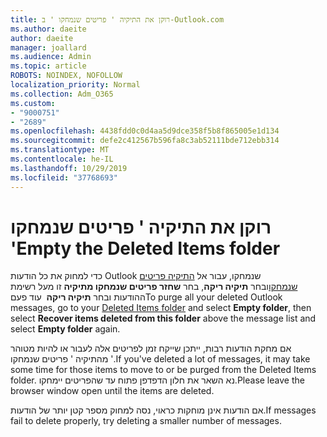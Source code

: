 ```yaml
---
title: רוקן את התיקיה ' פריטים שנמחקו ' ב-Outlook.com
ms.author: daeite
author: daeite
manager: joallard
ms.audience: Admin
ms.topic: article
ROBOTS: NOINDEX, NOFOLLOW
localization_priority: Normal
ms.collection: Adm_O365
ms.custom:
- "9000751"
- "2689"
ms.openlocfilehash: 4438fdd0c0d4aa5d9dce358f5b8f865005e1d134
ms.sourcegitcommit: defe2c412567b596fa8c3ab52111bde712ebb314
ms.translationtype: MT
ms.contentlocale: he-IL
ms.lasthandoff: 10/29/2019
ms.locfileid: "37768693"
---
```

# <a name="empty-the-deleted-items-folder"></a><span data-ttu-id="0b603-102">רוקן את התיקיה ' פריטים שנמחקו '</span><span class="sxs-lookup"><span data-stu-id="0b603-102">Empty the Deleted Items folder</span></span>

<span data-ttu-id="0b603-103">כדי למחוק את כל הודעות Outlook שנמחקו, עבור אל [התיקיה פריטים שנמחקו](https://outlook.live.com/mail/deleteditems)ובחר **תיקיה ריקה**, בחר **שחזר פריטים שנמחקו מתיקיה** זו מעל רשימת ההודעות ובחר **תיקיה ריקה**  עוד פעם</span><span class="sxs-lookup"><span data-stu-id="0b603-103">To purge all your deleted Outlook messages, go to your [Deleted Items folder](https://outlook.live.com/mail/deleteditems) and select **Empty folder**, then select **Recover items deleted from this folder** above the message list and select **Empty folder** again.</span></span>

<span data-ttu-id="0b603-104">אם מחקת הודעות רבות, ייתכן שייקח זמן לפריטים אלה לעבור או להיות מטוהר מהתיקיה ' פריטים שנמחקו '.</span><span class="sxs-lookup"><span data-stu-id="0b603-104">If you've deleted a lot of messages, it may take some time for those items to move to or be purged from the Deleted Items folder.</span></span> <span data-ttu-id="0b603-105">נא השאר את חלון הדפדפן פתוח עד שהפריטים יימחקו.</span><span class="sxs-lookup"><span data-stu-id="0b603-105">Please leave the browser window open until the items are deleted.</span></span>

<span data-ttu-id="0b603-106">אם הודעות אינן מוחקות כראוי, נסה למחוק מספר קטן יותר של הודעות.</span><span class="sxs-lookup"><span data-stu-id="0b603-106">If messages fail to delete properly, try deleting a smaller number of messages.</span></span>